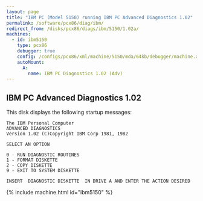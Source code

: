 ```yaml
---
layout: page
title: "IBM PC (Model 5150) running IBM PC Advanced Diagnostics 1.02"
permalink: /software/pcx86/diag/ibm/
redirect_from: /disks/pcx86/diags/ibm/5150/1.02a/
machines:
  - id: ibm5150
    type: pcx86
    debugger: true
    config: /configs/pcx86/xml/machine/5150/mda/64kb/debugger/machine.xml
    autoMount:
      A:
        name: IBM PC Diagnostics 1.02 (Adv)
---
```


IBM PC Advanced Diagnostics 1.02
--------------------------------

This disk displays the following startup messages:

    The IBM Personal Computer                                                       
    ADVANCED DIAGNOSTICS                                                            
    Version 1.02 (C)Copyright IBM Corp 1981, 1982                                   
                                                                                    
    SELECT AN OPTION                                                                
                                                                                    
    0 - RUN DIAGNOSTIC ROUTINES                                                     
    1 - FORMAT DISKETTE                                                             
    2 - COPY DISKETTE                                                               
    9 - EXIT TO SYSTEM DISKETTE                                                     
                                                                                    
    INSERT  DIAGNOSTIC DISKETTE  IN DRIVE A AND ENTER THE ACTION DESIRED

{% include machine.html id="ibm5150" %}
